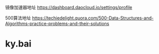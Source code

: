镜像加速器地址 https://dashboard.daocloud.io/settings/profile

500算法地址 https://techiedelight.quora.com/500-Data-Structures-and-Algorithms-practice-problems-and-their-solutions
# ky.bai
